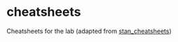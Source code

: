 # cheatsheets
Cheatsheets for the lab (adapted from [stan_cheatsheets](https://github.com/roualdes/stan_cheatsheets))
